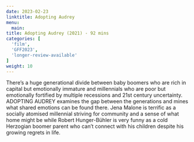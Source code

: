 ```yaml
---
date: 2023-02-23
linktitle: Adopting Audrey
menu:
  main:
title: Adopting Audrey (2021) - 92 mins
categories: [
  'film',
  'GFF2023',
  'longer-review-available'
]
weight: 10
---
```


There’s a huge generational divide between baby boomers who are rich in capital but emotionally immature and millennials who are poor but emotionally fortified by multiple recessions and 21st century uncertainty. ADOPTING AUDREY examines the gap between the generations and mines what shared emotions can be found there. Jena Malone is terrific as a socially atomised millennial striving for community and a sense of what home might be while Robert Hunger-Bühler is very funny as a cold Herzogian boomer parent who can’t connect with his children despite his growing regrets in life.
